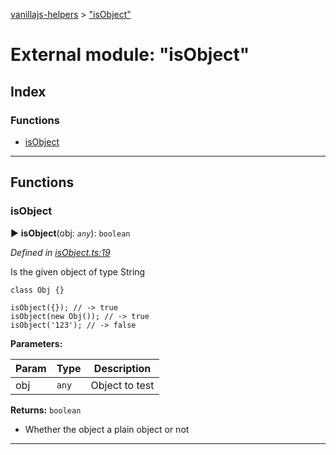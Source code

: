 [vanillajs-helpers](../README.md) > ["isObject"](../modules/_isobject_.md)



# External module: "isObject"

## Index

### Functions

* [isObject](_isobject_.md#isobject)



---
## Functions
<a id="isobject"></a>

###  isObject

► **isObject**(obj: *`any`*): `boolean`



*Defined in [isObject.ts:19](https://github.com/Tokimon/vanillajs-helpers/blob/d7b5019/isObject.ts#L19)*



Is the given object of type String

    class Obj {}
    
    isObject({}); // -> true
    isObject(new Obj()); // -> true
    isObject('123'); // -> false


**Parameters:**

| Param | Type | Description |
| ------ | ------ | ------ |
| obj | `any`   |  Object to test |





**Returns:** `boolean`
- Whether the object a plain object or not






___



